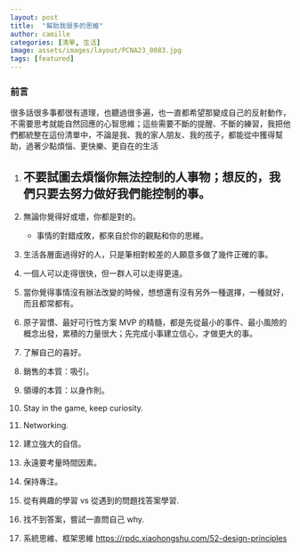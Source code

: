 ```yaml
---
layout: post
title:  "幫助我很多的思維"
author: camille
categories: [清單, 生活]
image: assets/images/layout/PCNA23_0083.jpg
tags: [featured]
---
```

### 前言

很多話很多事都很有道理，也聽過很多遍，也一直都希望那變成自己的反射動作，不需要思考就能自然回應的心智思維；這些需要不斷的提醒、不斷的練習，我把他們都統整在這份清單中，不論是我、我的家人朋友、我的孩子，都能從中獲得幫助，過著少點煩惱、更快樂、更自在的生活


1. 不要試圖去煩惱你無法控制的人事物；想反的，我們只要去努力做好我們能控制的事。
    -   

2. 無論你覺得好或壞，你都是對的。
    - 事情的對錯成敗，都來自於你的觀點和你的思維。

3. 生活各層面過得好的人，只是筆相對較差的人願意多做了幾件正確的事。

4. 一個人可以走得很快，但一群人可以走得更遠。

5. 當你覺得事情沒有辦法改變的時候，想想還有沒有另外一種選擇，一種就好，而且都常都有。

6. 原子習慣、最好可行性方案 MVP 的精髓，都是先從最小的事件、最小風險的概念出發，累積的力量很大；先完成小事建立信心，才做更大的事。

7. 了解自己的喜好。

8. 銷售的本質：吸引。

9. 領導的本質：以身作則。

10. Stay in the game, keep curiosity.

11. Networking.

12. 建立強大的自信。

13. 永遠要考量時間因素。

14. 保持專注。

15. 從有興趣的學習 vs 從遇到的問題找答案學習.

16. 找不到答案，嘗試一直問自己 why.

17. 系統思維、框架思維
    https://rpdc.xiaohongshu.com/52-design-principles